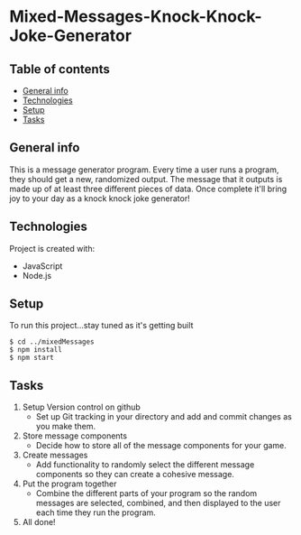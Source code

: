 # Mixed-Messages-Knock-Knock-Joke-Generator
## Table of contents
* [General info](#general-info)
* [Technologies](#technologies)
* [Setup](#setup)
* [Tasks](#tasks)
## General info
This is a message generator program. Every time a user runs a program, they should get a new, randomized output. The message that it outputs is made up of at least three different pieces of data. Once complete it'll bring joy to your day as a knock knock joke generator!
	
## Technologies
Project is created with:
* JavaScript
* Node.js
	
## Setup
To run this project...stay tuned as it's getting built
```
$ cd ../mixedMessages
$ npm install
$ npm start
```
## Tasks

1. Setup Version control on github
    * Set up Git tracking in your directory and add and commit changes as you make them.
2. Store message components 
    * Decide how to store all of the message components for your game.
3. Create messages
    * Add functionality to randomly select the different message components so they can create a cohesive message.
4. Put the program together
    * Combine the different parts of your program so the random messages are selected, combined, and then displayed to the user each time they run the program.
5. All done!
